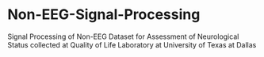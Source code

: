 # Non-EEG-Signal-Processing
Signal Processing of Non-EEG Dataset for Assessment of Neurological Status collected at Quality of Life Laboratory at University of Texas at Dallas
